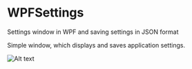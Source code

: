 # WPFSettings
Settings window in WPF and saving settings in JSON format

Simple window, which displays and saves application settings.

![Alt text](WPFSettings/View.PNG?raw=true "Title")

        
      
